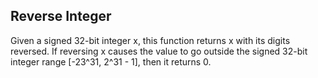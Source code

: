 ## Reverse Integer

Given a signed 32-bit integer x, this function returns x with its digits reversed. If reversing x causes the value to go outside the signed 32-bit integer range [-23^31, 2^31 - 1], then it returns 0.   